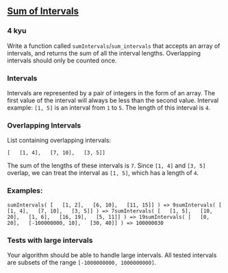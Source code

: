 <h2><a href=https://www.codewars.com/kata/52b7ed099cdc285c300001cd/train/csharp target="_blank">Sum of Intervals</a></h2><h3>4 kyu</h3><p>Write a function called <code>sumIntervals</code>/<code>sum_intervals</code> that accepts an array of intervals, and returns the sum of all the interval lengths. Overlapping intervals should only be counted once.</p><h3 id="intervals">Intervals</h3><p>Intervals are represented by a pair of integers in the form of an array. The first value of the interval will always be less than the second value. Interval example: <code>[1, 5]</code> is an interval from <code>1</code> to <code>5</code>. The length of this interval is <code>4</code>.</p><h3 id="overlapping-intervals">Overlapping Intervals</h3><p>List containing overlapping intervals:</p><pre><code class="language-c">[   [<span class="cm-number">1</span>, <span class="cm-number">4</span>],   [<span class="cm-number">7</span>, <span class="cm-number">10</span>],   [<span class="cm-number">3</span>, <span class="cm-number">5</span>]]</code></pre><p>The sum of the lengths of these intervals is <code>7</code>. Since <code>[1, 4]</code> and <code>[3, 5]</code> overlap, we can treat the interval as <code>[1, 5]</code>, which has a length of <code>4</code>.</p><h3 id="examples">Examples:</h3><pre><code class="language-c"><span class="cm-variable">sumIntervals</span>( [   [<span class="cm-number">1</span>, <span class="cm-number">2</span>],   [<span class="cm-number">6</span>, <span class="cm-number">10</span>],   [<span class="cm-number">11</span>, <span class="cm-number">15</span>]] ) <span class="cm-operator">=&gt;</span> <span class="cm-number">9</span><span class="cm-variable">sumIntervals</span>( [   [<span class="cm-number">1</span>, <span class="cm-number">4</span>],   [<span class="cm-number">7</span>, <span class="cm-number">10</span>],   [<span class="cm-number">3</span>, <span class="cm-number">5</span>]] ) <span class="cm-operator">=&gt;</span> <span class="cm-number">7</span><span class="cm-variable">sumIntervals</span>( [   [<span class="cm-number">1</span>, <span class="cm-number">5</span>],   [<span class="cm-number">10</span>, <span class="cm-number">20</span>],   [<span class="cm-number">1</span>, <span class="cm-number">6</span>],   [<span class="cm-number">16</span>, <span class="cm-number">19</span>],   [<span class="cm-number">5</span>, <span class="cm-number">11</span>]] ) <span class="cm-operator">=&gt;</span> <span class="cm-number">19</span><span class="cm-variable">sumIntervals</span>( [   [<span class="cm-number">0</span>, <span class="cm-number">20</span>],   [<span class="cm-operator">-</span><span class="cm-number">100000000</span>, <span class="cm-number">10</span>],   [<span class="cm-number">30</span>, <span class="cm-number">40</span>]] ) <span class="cm-operator">=&gt;</span> <span class="cm-number">100000030</span></code></pre><h3 id="tests-with-large-intervals">Tests with large intervals</h3><p>Your algorithm should be able to handle large intervals. All tested intervals are subsets of the range <code>[-1000000000, 1000000000]</code>.</p>